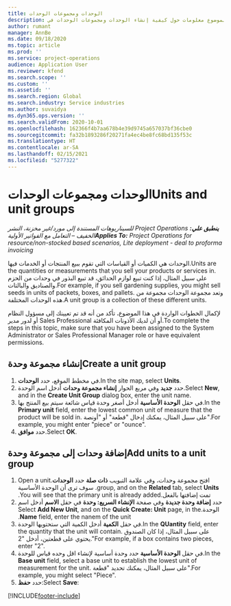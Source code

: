 ```yaml
---
title: الوحدات ومجموعات الوحدات
description: يوفر هذا الموضوع معلومات حول كيفية إنشاء الوحدات ومجموعات الوحدات في Dynamics 365 Project Operations.
author: rumant
manager: AnnBe
ms.date: 09/18/2020
ms.topic: article
ms.prod: ''
ms.service: project-operations
audience: Application User
ms.reviewer: kfend
ms.search.scope: ''
ms.custom: ''
ms.assetid: ''
ms.search.region: Global
ms.search.industry: Service industries
ms.author: suvaidya
ms.dyn365.ops.version: ''
ms.search.validFrom: 2020-10-01
ms.openlocfilehash: 162366f4b7aa678b4e39d9745a657037bf36cbe0
ms.sourcegitcommit: fa32b1893286f20271fa4ec4be8fc68bd135f53c
ms.translationtype: HT
ms.contentlocale: ar-SA
ms.lasthandoff: 02/15/2021
ms.locfileid: "5277322"
---
```

# <a name="units-and-unit-groups"></a><span data-ttu-id="c0f4a-103">الوحدات ومجموعات الوحدات</span><span class="sxs-lookup"><span data-stu-id="c0f4a-103">Units and unit groups</span></span>

<span data-ttu-id="c0f4a-104">_**ينطبق علي:** ‏‫Project Operations للسيناريوهات المستندة إلى مورد/غير مخزنة‬، ‏‫النشر الخفيف – التعامل مع الفواتير الأولية‬_</span><span class="sxs-lookup"><span data-stu-id="c0f4a-104">_**Applies To:** Project Operations for resource/non-stocked based scenarios, Lite deployment - deal to proforma invoicing_</span></span>

<span data-ttu-id="c0f4a-105">الوحدات هي الكميات أو القياسات التي تقوم ببيع المنتجات أو الخدمات فيها.</span><span class="sxs-lookup"><span data-stu-id="c0f4a-105">Units are the quantities or measurements that you sell your products or services in.</span></span> <span data-ttu-id="c0f4a-106">على سبيل المثال، إذا كنت تبيع لوازم الحدائق، قد تبيع البذور في وحدات من الحزم والصناديق والبالتات.</span><span class="sxs-lookup"><span data-stu-id="c0f4a-106">For example, if you sell gardening supplies, you might sell seeds in units of packets, boxes, and pallets.</span></span> <span data-ttu-id="c0f4a-107">وتعد مجموعة الوحدات مجموعة من هذه الوحدات المختلفة.</span><span class="sxs-lookup"><span data-stu-id="c0f4a-107">A unit group is a collection of these different units.</span></span>

<span data-ttu-id="c0f4a-108">لإكمال الخطوات الواردة في هذا الموضوع، تأكد من أنه قد تم تعيينك إلى مسؤول النظام أو لدور مدير Sales Professional أو أن لديك الأذونات المكافئة.</span><span class="sxs-lookup"><span data-stu-id="c0f4a-108">To complete the steps in this topic, make sure that you have been assigned to the System Administrator or Sales Professional Manager role or have equivalent permissions.</span></span>

## <a name="create-a-unit-group"></a><span data-ttu-id="c0f4a-109">إنشاء مجموعة وحدة</span><span class="sxs-lookup"><span data-stu-id="c0f4a-109">Create a unit group</span></span>

1. <span data-ttu-id="c0f4a-110">في مخطط الموقع، حدد **الوحدات**.</span><span class="sxs-lookup"><span data-stu-id="c0f4a-110">In the site map, select **Units**.</span></span>
2. <span data-ttu-id="c0f4a-111">حدد **جديد** وفي مربع الحوار **إنشاء مجموعة وحدات** أدخل اسم الوحدة.</span><span class="sxs-lookup"><span data-stu-id="c0f4a-111">Select **New**, and in the **Create Unit Group** dialog box, enter the unit name.</span></span>
3. <span data-ttu-id="c0f4a-112">في حقل **‏‫الوحدة الأساسية‬** أدخل أصغر وحدة قياس شائعة سيتم بيع المنتج بها.</span><span class="sxs-lookup"><span data-stu-id="c0f4a-112">In the **Primary unit** field, enter the lowest common unit of measure that the product will be sold in.</span></span> <span data-ttu-id="c0f4a-113">على سبيل المثال، يمكنك إدخال "قطعة" أو "أونصة".</span><span class="sxs-lookup"><span data-stu-id="c0f4a-113">For example, you might enter "piece" or "ounce".</span></span>
4. <span data-ttu-id="c0f4a-114">حدد **موافق**.</span><span class="sxs-lookup"><span data-stu-id="c0f4a-114">Select **OK**.</span></span>

## <a name="add-units-to-a-unit-group"></a><span data-ttu-id="c0f4a-115">إضافة وحدات إلى مجموعة وحدة</span><span class="sxs-lookup"><span data-stu-id="c0f4a-115">Add units to a unit group</span></span>

1. <span data-ttu-id="c0f4a-116">افتح مجموعة وحدات، وفي علامة التبويب **ذات صلة‬‏‫** حدد **الوحدات**.</span><span class="sxs-lookup"><span data-stu-id="c0f4a-116">Open a unit group, and on the **Related** tab, select **Units**.</span></span> <span data-ttu-id="c0f4a-117">سوف ترى أن الوحدة الأساسية تمت إضافتها بالفعل.</span><span class="sxs-lookup"><span data-stu-id="c0f4a-117">You will see that the primary unit is already added.</span></span>
2. <span data-ttu-id="c0f4a-118">حدد **إضافة وحدة جديدة** وفي صفحة **الإنشاء السريع: وحدة‬‏‫** في حقل **الاسم** أدخل اسم الوحدة.</span><span class="sxs-lookup"><span data-stu-id="c0f4a-118">Select **Add New Unit**, and on the **Quick Create: Unit** page, in the **Name** field, enter the nanem of the unit.</span></span>
3. <span data-ttu-id="c0f4a-119">في حقل **الكمية** أدخل الكمية التي ستحتويها الوحدة.</span><span class="sxs-lookup"><span data-stu-id="c0f4a-119">In the **QUantity** field, enter the quantity that the unit will contain.</span></span> <span data-ttu-id="c0f4a-120">على سبيل المثال، إذا كان الصندوق يحتوي على قطعتين، أدخل "2."</span><span class="sxs-lookup"><span data-stu-id="c0f4a-120">For example, if a box contains two pieces, enter "2".</span></span> 
4. <span data-ttu-id="c0f4a-121">في حقل **‏‫الوحدة الأساسية‬** حدد وحدة أساسية لإنشاء اقل وحده قياس للوحدة.</span><span class="sxs-lookup"><span data-stu-id="c0f4a-121">In the **Base unit** field, select a base unit to establish the lowest unit of measurement for the unit.</span></span> <span data-ttu-id="c0f4a-122">على سبيل المثال، يمكنك تحديد "قطعة".</span><span class="sxs-lookup"><span data-stu-id="c0f4a-122">For example, you might select "Piece".</span></span>
5. <span data-ttu-id="c0f4a-123">حدد **حفظ**:</span><span class="sxs-lookup"><span data-stu-id="c0f4a-123">Select **Save**:</span></span>


[!INCLUDE[footer-include](../includes/footer-banner.md)]